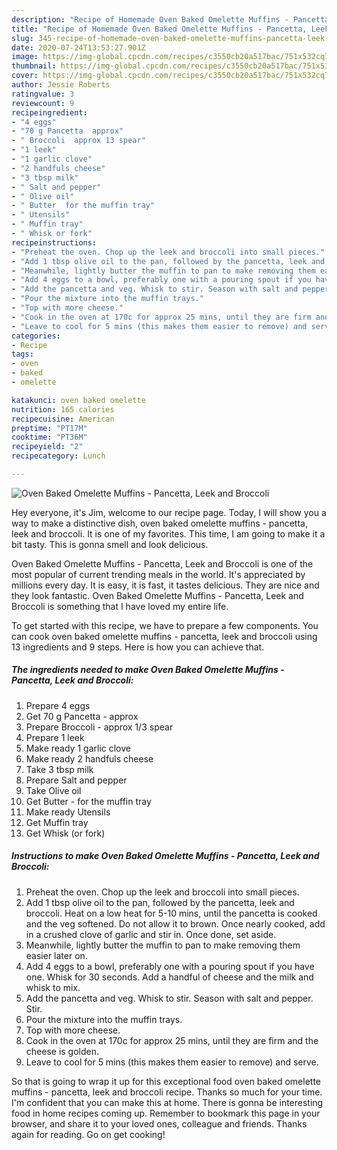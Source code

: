 ```yaml
---
description: "Recipe of Homemade Oven Baked Omelette Muffins - Pancetta, Leek and Broccoli"
title: "Recipe of Homemade Oven Baked Omelette Muffins - Pancetta, Leek and Broccoli"
slug: 345-recipe-of-homemade-oven-baked-omelette-muffins-pancetta-leek-and-broccoli
date: 2020-07-24T13:53:27.901Z
image: https://img-global.cpcdn.com/recipes/c3550cb20a517bac/751x532cq70/oven-baked-omelette-muffins-pancetta-leek-and-broccoli-recipe-main-photo.jpg
thumbnail: https://img-global.cpcdn.com/recipes/c3550cb20a517bac/751x532cq70/oven-baked-omelette-muffins-pancetta-leek-and-broccoli-recipe-main-photo.jpg
cover: https://img-global.cpcdn.com/recipes/c3550cb20a517bac/751x532cq70/oven-baked-omelette-muffins-pancetta-leek-and-broccoli-recipe-main-photo.jpg
author: Jessie Roberts
ratingvalue: 3
reviewcount: 9
recipeingredient:
- "4 eggs"
- "70 g Pancetta  approx"
- " Broccoli  approx 13 spear"
- "1 leek"
- "1 garlic clove"
- "2 handfuls cheese"
- "3 tbsp milk"
- " Salt and pepper"
- " Olive oil"
- " Butter  for the muffin tray"
- " Utensils"
- " Muffin tray"
- " Whisk or fork"
recipeinstructions:
- "Preheat the oven. Chop up the leek and broccoli into small pieces."
- "Add 1 tbsp olive oil to the pan, followed by the pancetta, leek and broccoli. Heat on a low heat for 5-10 mins, until the pancetta is cooked and the veg softened. Do not allow it to brown. Once nearly cooked, add in a crushed clove of garlic and stir in. Once done, set aside."
- "Meanwhile, lightly butter the muffin to pan to make removing them easier later on."
- "Add 4 eggs to a bowl, preferably one with a pouring spout if you have one. Whisk for 30 seconds. Add a handful of cheese and the milk and whisk to mix."
- "Add the pancetta and veg. Whisk to stir. Season with salt and pepper. Stir."
- "Pour the mixture into the muffin trays."
- "Top with more cheese."
- "Cook in the oven at 170c for approx 25 mins, until they are firm and the cheese is golden."
- "Leave to cool for 5 mins (this makes them easier to remove) and serve."
categories:
- Recipe
tags:
- oven
- baked
- omelette

katakunci: oven baked omelette 
nutrition: 165 calories
recipecuisine: American
preptime: "PT17M"
cooktime: "PT36M"
recipeyield: "2"
recipecategory: Lunch

---
```



![Oven Baked Omelette Muffins - Pancetta, Leek and Broccoli](https://img-global.cpcdn.com/recipes/c3550cb20a517bac/751x532cq70/oven-baked-omelette-muffins-pancetta-leek-and-broccoli-recipe-main-photo.jpg)

Hey everyone, it's Jim, welcome to our recipe page. Today, I will show you a way to make a distinctive dish, oven baked omelette muffins - pancetta, leek and broccoli. It is one of my favorites. This time, I am going to make it a bit tasty. This is gonna smell and look delicious.



Oven Baked Omelette Muffins - Pancetta, Leek and Broccoli is one of the most popular of current trending meals in the world. It's appreciated by millions every day. It is easy, it is fast, it tastes delicious. They are nice and they look fantastic. Oven Baked Omelette Muffins - Pancetta, Leek and Broccoli is something that I have loved my entire life.


To get started with this recipe, we have to prepare a few components. You can cook oven baked omelette muffins - pancetta, leek and broccoli using 13 ingredients and 9 steps. Here is how you can achieve that.

<!--inarticleads1-->

##### The ingredients needed to make Oven Baked Omelette Muffins - Pancetta, Leek and Broccoli:

1. Prepare 4 eggs
1. Get 70 g Pancetta - approx
1. Prepare  Broccoli - approx 1/3 spear
1. Prepare 1 leek
1. Make ready 1 garlic clove
1. Make ready 2 handfuls cheese
1. Take 3 tbsp milk
1. Prepare  Salt and pepper
1. Take  Olive oil
1. Get  Butter - for the muffin tray
1. Make ready  Utensils
1. Get  Muffin tray
1. Get  Whisk (or fork)




<!--inarticleads2-->

##### Instructions to make Oven Baked Omelette Muffins - Pancetta, Leek and Broccoli:

1. Preheat the oven. Chop up the leek and broccoli into small pieces.
1. Add 1 tbsp olive oil to the pan, followed by the pancetta, leek and broccoli. Heat on a low heat for 5-10 mins, until the pancetta is cooked and the veg softened. Do not allow it to brown. Once nearly cooked, add in a crushed clove of garlic and stir in. Once done, set aside.
1. Meanwhile, lightly butter the muffin to pan to make removing them easier later on.
1. Add 4 eggs to a bowl, preferably one with a pouring spout if you have one. Whisk for 30 seconds. Add a handful of cheese and the milk and whisk to mix.
1. Add the pancetta and veg. Whisk to stir. Season with salt and pepper. Stir.
1. Pour the mixture into the muffin trays.
1. Top with more cheese.
1. Cook in the oven at 170c for approx 25 mins, until they are firm and the cheese is golden.
1. Leave to cool for 5 mins (this makes them easier to remove) and serve.




So that is going to wrap it up for this exceptional food oven baked omelette muffins - pancetta, leek and broccoli recipe. Thanks so much for your time. I'm confident that you can make this at home. There is gonna be interesting food in home recipes coming up. Remember to bookmark this page in your browser, and share it to your loved ones, colleague and friends. Thanks again for reading. Go on get cooking!
